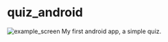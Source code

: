 # quiz_android
![example_screen](http://i.imgur.com/GMqj9tF.png)
My first android app, a simple quiz.
